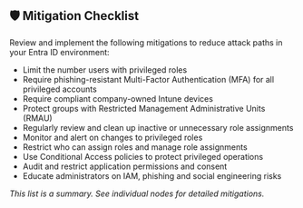 ## 🛡️ Mitigation Checklist

Review and implement the following mitigations to reduce attack paths in your Entra ID environment:

- Limit the number users with privileged roles
- Require phishing-resistant Multi-Factor Authentication (MFA) for all privileged accounts
- Require compliant company-owned Intune devices
- Protect groups with Restricted Management Administrative Units (RMAU)
- Regularly review and clean up inactive or unnecessary role assignments
- Monitor and alert on changes to privileged roles
- Restrict who can assign roles and manage role assignments 
- Use Conditional Access policies to protect privileged operations
- Audit and restrict application permissions and consent
- Educate administrators on IAM, phishing and social engineering risks

_This list is a summary. See individual nodes for detailed mitigations._

